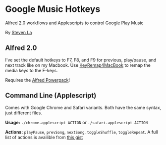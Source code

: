 # Google Music Hotkeys

Alfred 2.0 workflows and Applescripts to control Google Play Music

By [Steven La](www.stevenla.com)


## Alfred 2.0

I've set the default hotkeys to F7, F8, and F9 for previous, play/pause, and
next track like on my Macbook. Use [KeyRemap4MacBook][] to remap the media
keys to the F-keys.

Requires the [Alfred Powerpack][]!

## Command Line (Applescript)

Comes with Google Chrome and Safari variants. Both have the same syntax, just
different files.

**Usage:** `./chrome.applescript ACTION` or `./safari.applescript ACTION`

**Actions:** `playPause`, `prevSong`, `nextSong`, `toggleShuffle`,
`toggleRepeat`. A full list of actions is availible from [this gist][]


  [KeyRemap4MacBook]: http://pqrs.org/macosx/keyremap4macbook/
  [Alfred Powerpack]: http://www.alfredapp.com/powerpack/
  [this gist]: http://gist.github.com/jgibbon/2653465
